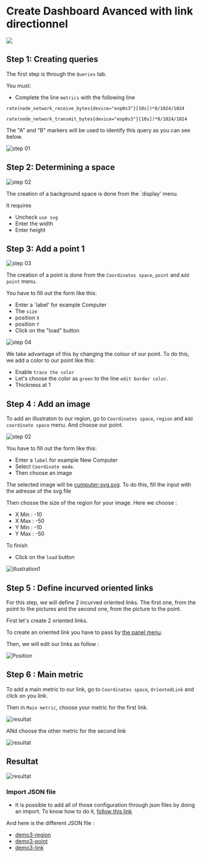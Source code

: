 # Create Dashboard Avanced with link  directionnel
[![](../../screenshots/other/Go-back.png)](README.md) 
 


## Step 1: Creating queries


The first step is through the `Queries` tab.

You must:

- Complete the line `metrics` with the following line

```
rate(node_network_receive_bytes{device="enp0s3"}[10s])*8/1024/1024

rate(node_network_transmit_bytes{device="enp0s3"}[10s])*8/1024/1024
```

The "A" and "B" markers will be used to identify this query as you can see below.

![step 01](../../screenshots/demo/tutorial3/query.jpg)


## Step 2: Determining a space



![step 02](../../screenshots/demo/tutorial3/display.jpg)


The creation of a background space is done from the `display' menu.

It requires 

- Uncheck `use svg`
- Enter the width
- Enter height



## Step 3: Add a point 1

![step 03](../../screenshots/demo/tutorial3/point1.png)


The creation of a point is done from the `Coordinates space`, `point` and `Add point` menu.

You have to fill out the form like this: 

- Enter a `label' for example Computer
- The `size` 
- position `X`
- position `Y`
- Click on the "load" button




![step 04](../../screenshots/demo/tutorial3/point1-color.jpg)

We take advantage of this by changing the colour of our point. To do this, we add a color to our point like this: 

- Enable `trace the color`
- Let's choose the color as `green` to the line `edit border color`.
- Thickness at 1



## Step 4 : Add an image 


To add an illustraton to our region, go to `Coordinates space`, `region` and `Add coordinate space` menu. And choose our point.

![step 02](../../screenshots/demo/tutorial2/CoordinateMode.png)

You have to fill out the form like this: 

- Enter a `label` for example New Computer
- Select `Coordinate mode`.
- Then choose an image


The selected image will be [cumputer-svg.svg](../../resource/computer-svg.svg). To do this, fill the input with the adresse of the svg file

Then chosse the size of the region for your image. Here we choose :
- X Min : -10
- X Max : -50
- Y Min : -10
- Y Max : -50

To finish
- Click on the `load` button


![illustration1](../../screenshots/demo/tutorial3/illustration1.jpg)





## Step 5 : Define incurved oriented links

For this step, we will define 2 incurved oriented links. The first one, from the point to the pictures and the second one, from the picture to the point.

First let's create 2 oriented links.

To create an oriented link you have to pass by [the panel menu](../panel/panel-incurved-link.md).

Then, we will edit our links as follow :

![Position](../../screenshots/demo/tutorial3/PositionParameter.png)

## Step 6 : Main metric

To add a main metric to our link, go to `Coordinates space`, `OrientedLink` and click on you link.

Then in `Main metric`, choose your metric for the first link.

![resultat](../../screenshots/demo/tutorial3/MainMetricLink.png)

ANd choose the other metric for the second link

![resultat](../../screenshots/demo/tutorial3/MainMetricLinkB.png)




## Resultat


![resultat](../../screenshots/demo/tutorial3/resultat.png)



### Import JSON file

- It is possible to add all of those configuration through json files by doing an import. To know how to do it, [follow this link](../editor/import.md)

And here is the different JSON file :

- [demo3-region](../../resource/demo3-region.json) 
- [demo3-point](../../resource/demo3-point.json)
- [demo3-link](../../resource/demo3-link.json)

